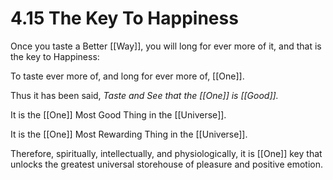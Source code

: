 # 4.15 The Key To Happiness

Once you taste a Better [[Way]], you will long for ever more of it, and that is the key to Happiness: 

To taste ever more of, and long for ever more of, [[One]]. 

Thus it has been said, _Taste and See that the [[One]] is [[Good]]._ 

It is the [[One]] Most Good Thing in the [[Universe]]. 

It is the [[One]] Most Rewarding Thing in the [[Universe]].  

Therefore, spiritually, intellectually, and physiologically, it is [[One]] key that unlocks the greatest universal storehouse of pleasure and positive emotion. 
